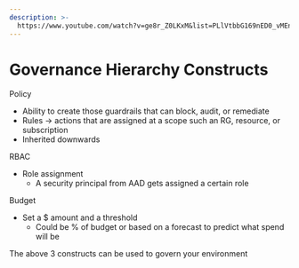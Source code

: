```yaml
---
description: >-
  https://www.youtube.com/watch?v=ge8r_Z0LKxM&list=PLlVtbbG169nED0_vMEniWBQjSoxTsBYS3&index=50
---
```


# Governance Hierarchy Constructs

Policy

* Ability to create those guardrails that can block, audit, or remediate
* Rules -> actions that are assigned at a scope such an RG, resource, or subscription
* Inherited downwards

RBAC

* Role assignment
  * A security principal from AAD gets assigned a certain role

Budget

* Set a $ amount and a threshold&#x20;
  * Could be % of budget or based on a forecast to predict what spend will be



The above 3 constructs can be used to govern your environment
